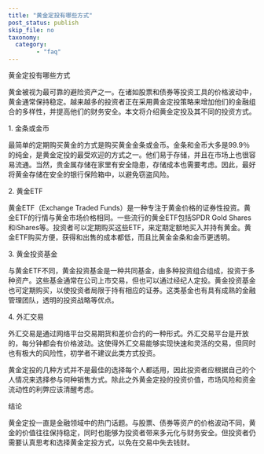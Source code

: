 ```yaml
---
title: "黄金定投有哪些方式"
post_status: publish
skip_file: no
taxonomy:
  category:
        - "faq"
---
```


黄金定投有哪些方式

黄金被视为最可靠的避险资产之一。在诸如股票和债券等投资工具的价格波动中，黄金通常保持稳定。越来越多的投资者正在采用黄金定投策略来增加他们的金融组合的多样性，并提高他们的财务安全。本文将介绍黄金定投及其不同的投资方式。

1\. 金条或金币

最简单的定期购买黄金的方式是购买黄金金条或金币。金条和金币大多是99.9％的纯金，是黄金定投的最受欢迎的方式之一。他们易于存储，并且在市场上也很容易流通。当然，贵金属存储在家里有安全隐患，存储成本也需要考虑。因此，最好将黄金存储在安全的银行保险箱中，以避免窃盗风险。

2\. 黄金ETF

黄金ETF（Exchange Traded Funds）是一种专注于黄金价格的证券性投资。黄金ETF的行情与黄金市场价格相同。一些流行的黄金ETF包括SPDR Gold Shares和iShares等。投资者可以定期购买这些ETF，来定期定额地买入并持有黄金。黄金ETF购买方便，获得和出售的成本都低，而且比黄金金条和金币更透明。

3\. 黄金投资基金

与黄金ETF不同，黄金投资基金是一种共同基金，由多种投资组合组成，投资于多种资产。这些基金通常在公司上市交易，但也可以通过经纪人定投。黄金投资基金也可定期购买，以使投资者局限于持有相应的证券。这类基金也有具有成熟的金融管理团队，透明的投资战略等优点。

4\. 外汇交易

外汇交易是通过网络平台交易期货和差价合约的一种形式。外汇交易平台是开放的，每分钟都会有价格波动。这使得外汇交易能够实现快速和灵活的交易，但同时也有极大的风险性，初学者不建议此类方式投资。

黄金定投的几种方式并不是最佳的选择每个人都适用，因此投资者应根据自己的个人情况来选择参与何种销售方式。除此之外黄金定投的投资价值，市场风险和资金流动性的利弊应该清醒考虑。

结论

黄金定投一直是金融领域中的热门话题。与股票、债券等资产的价格波动不同，黄金的价值往往保持稳定，同时也能够为投资者带来多元化与财务安全。但投资者仍需要认真思考和选择黄金定投方式，以免在交易中失去钱财。
